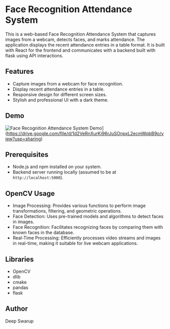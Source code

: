 # Face Recognition Attendance System

This is a web-based Face Recognition Attendance System that captures images from a webcam, detects faces, and marks attendance. The application displays the recent attendance entries in a table format. It is built with React for the frontend and communicates with a backend built with flask using API interactions.

## Features

- Capture images from a webcam for face recognition.
- Display recent attendance entries in a table.
- Responsive design for different screen sizes.
- Stylish and professional UI with a dark theme.

## Demo
![Face Recognition Attendance System Demo](https://drive.google.com/file/d/1A-HxxowzNprBpCEIv5ECj9Qj1GrgD9ZI/view?usp=sharing)](https://drive.google.com/file/d/1d2VeRnXurKi96rJuSOnpxL2ecmWqbB9o/view?usp=sharing)
## Prerequisites

- Node.js and npm installed on your system.
- Backend server running locally (assumed to be at `http://localhost:5000`).

## OpenCV Usage
- Image Processing: Provides various functions to perform image transformations, filtering, and geometric operations.
- Face Detection: Uses pre-trained models and algorithms to detect faces in images.
- Face Recognition: Facilitates recognizing faces by comparing them with known faces in the database.
- Real-Time Processing: Efficiently processes video streams and images in real-time, making it suitable for live webcam applications.

## Libraries

- OpenCV
- dlib
- cmake
- pandas
- flask

## Author
  Deep Swarup
